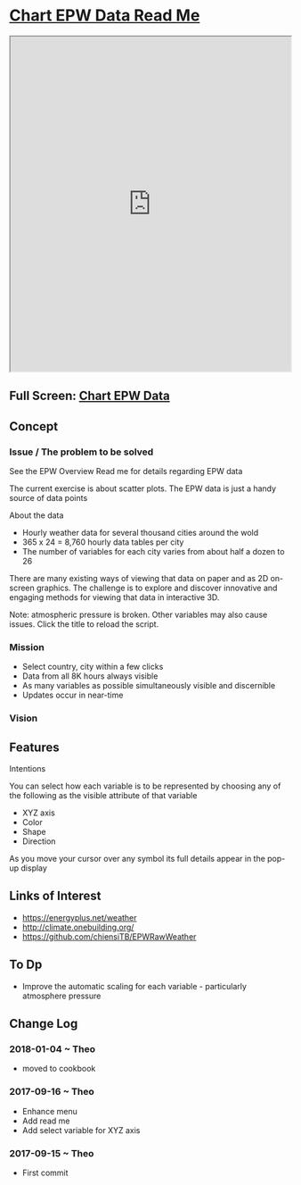 <span style=display:none; >[You are now in a GitHub source code view - click this link to view Read Me file as a web page]( http://www.ladybug.tools/spider//#cookbook/chart-epw-data/README.md "View file as a web page." ) </span>


[Chart EPW Data Read Me]( #README.md )
====

<iframe class=iframeReadMe src=http://www.ladybug.tools/spider/cookbook/chart-epw-data/index.html width=100% height=600px onload=this.contentWindow.controls.enableZoom=false; ></iframe>

## Full Screen: [Chart EPW Data ]( http://www.ladybug.tools/spider/cookbook/chart-epw-data/index.html )



## Concept

### Issue / The problem to be solved

See the EPW Overview Read me for details regarding EPW data

The current exercise is about scatter plots. The EPW data is just a handy source of data points


About the data

* Hourly weather data for several thousand cities around the wold
* 365 x 24 = 8,760 hourly data tables per city
* The number of variables for each city varies from about half a dozen to 26

There are many existing ways of viewing that data on paper and as 2D on-screen graphics.
The challenge is to explore and discover innovative and engaging methods for viewing that data in interactive 3D.

Note: atmospheric pressure is broken. Other variables may also cause issues. Click the title to reload the script.


### Mission

* Select country, city within a few clicks
* Data from all 8K hours always visible
* As many variables as possible simultaneously visible and discernible
* Updates occur in near-time

### Vision



## Features

Intentions

You can select how each variable is to be represented by choosing any of the following as the visible attribute of that variable
* XYZ axis
* Color
* Shape
* Direction

As you move your cursor over any symbol its full details appear in the pop-up display


## Links of Interest


* https://energyplus.net/weather
* http://climate.onebuilding.org/
* https://github.com/chiensiTB/EPWRawWeather

## To Dp

* Improve the automatic scaling for each variable - particularly atmosphere pressure


## Change Log

### 2018-01-04 ~ Theo

* moved to cookbook

### 2017-09-16 ~ Theo

* Enhance menu
* Add read me
* Add select variable for XYZ axis


### 2017-09-15 ~ Theo

* First commit


